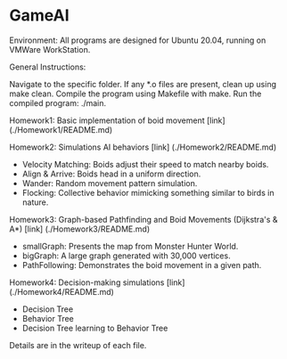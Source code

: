 # GameAI

Environment: All programs are designed for Ubuntu 20.04, running on VMWare WorkStation.

General Instructions:

Navigate to the specific folder.
If any *.o files are present, clean up using make clean.
Compile the program using Makefile with make.
Run the compiled program: ./main.

Homework1: Basic implementation of boid movement [link] (./Homework1/README.md)

Homework2: Simulations AI behaviors [link] (./Homework2/README.md)
- Velocity Matching: Boids adjust their speed to match nearby boids.
- Align & Arrive: Boids head in a uniform direction.
- Wander: Random movement pattern simulation.
- Flocking: Collective behavior mimicking something similar to birds in nature.

Homework3: Graph-based Pathfinding and Boid Movements (Dijkstra's & A*) [link] (./Homework3/README.md)
- smallGraph: Presents the map from Monster Hunter World.
- bigGraph: A large graph generated with 30,000 vertices.
- PathFollowing: Demonstrates the boid movement in a given path. 

Homework4: Decision-making simulations [link] (./Homework4/README.md)
- Decision Tree
- Behavior Tree
- Decision Tree learning to Behavior Tree 

Details are in the writeup of each file.